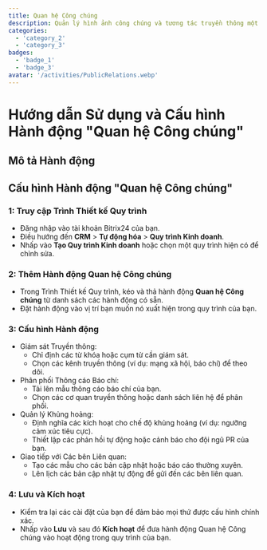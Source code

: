 ```yaml
---
title: Quan hệ Công chúng
description: Quản lý hình ảnh công chúng và tương tác truyền thông một cách hiệu quả.
categories: 
  - 'category_2'
  - 'category_3'
badges: 
  - 'badge_1'
  - 'badge_3'
avatar: '/activities/PublicRelations.webp'
---
```

# Hướng dẫn Sử dụng và Cấu hình Hành động "Quan hệ Công chúng"

## Mô tả Hành động

## **Cấu hình Hành động "Quan hệ Công chúng"**

### 1: Truy cập Trình Thiết kế Quy trình
- Đăng nhập vào tài khoản Bitrix24 của bạn.
- Điều hướng đến **CRM** > **Tự động hóa** > **Quy trình Kinh doanh**.
- Nhấp vào **Tạo Quy trình Kinh doanh** hoặc chọn một quy trình hiện có để chỉnh sửa.

### 2: Thêm Hành động Quan hệ Công chúng
- Trong Trình Thiết kế Quy trình, kéo và thả hành động **Quan hệ Công chúng** từ danh sách các hành động có sẵn.
- Đặt hành động vào vị trí bạn muốn nó xuất hiện trong quy trình của bạn.

### 3: Cấu hình Hành động
- Giám sát Truyền thông:
  - Chỉ định các từ khóa hoặc cụm từ cần giám sát.
  - Chọn các kênh truyền thông (ví dụ: mạng xã hội, báo chí) để theo dõi.
- Phân phối Thông cáo Báo chí:
  - Tải lên mẫu thông cáo báo chí của bạn.
  - Chọn các cơ quan truyền thông hoặc danh sách liên hệ để phân phối.
- Quản lý Khủng hoảng:
  - Định nghĩa các kích hoạt cho chế độ khủng hoảng (ví dụ: ngưỡng cảm xúc tiêu cực).
  - Thiết lập các phản hồi tự động hoặc cảnh báo cho đội ngũ PR của bạn.
- Giao tiếp với Các bên Liên quan:
  - Tạo các mẫu cho các bản cập nhật hoặc báo cáo thường xuyên.
  - Lên lịch các bản cập nhật tự động để gửi đến các bên liên quan.

### 4: Lưu và Kích hoạt
- Kiểm tra lại các cài đặt của bạn để đảm bảo mọi thứ được cấu hình chính xác.
- Nhấp vào **Lưu** và sau đó **Kích hoạt** để đưa hành động Quan hệ Công chúng vào hoạt động trong quy trình của bạn.